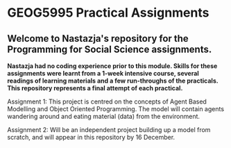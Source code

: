 # GEOG5995 Practical Assignments
## Welcome to Nastazja's repository for the Programming for Social Science assignments. 

**Nastazja had no coding experience prior to this module. Skills for these assignments were learnt from a 1-week intensive course, several readings of learning materials and a few run-throughs of the practicals. This repository represents a final attempt of each practical.**

Assignment 1: This project is centred on the concepts of Agent Based Modelling and Object Oriented Programming. The model will contain agents wandering around and eating material (data) from the environment. 

Assignment 2: Will be an independent project building up a model from scratch, and will appear in this repository by 16 December.
